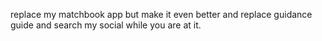 replace my matchbook app but make it even better and replace guidance guide and search my social while you are at it.